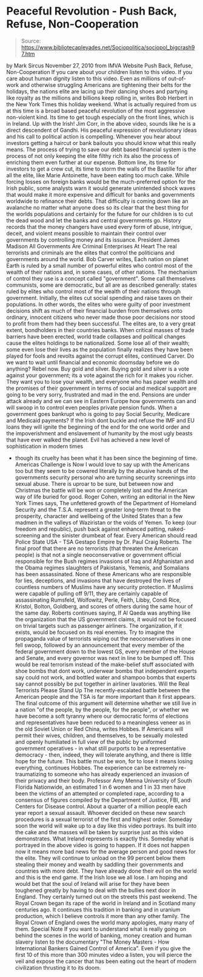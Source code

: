 # Peaceful Revolution - Push Back, Refuse, Non-Cooperation

> Source: https://www.bibliotecapleyades.net/Sociopolitica/sociopol_bigcrash97.htm

by Mark Sircus
November 27, 2010
from
IMVA Website
Push Back, Refuse,
Non-Cooperation
If you care about your children listen to this
video.
If you care about human dignity listen to this video.
Even as millions of out-of-work and
otherwise struggling Americans are tightening their belts for the
holidays, the nations elite are lacing up their dancing shoes and
partying like royalty as the millions and billions keep rolling in,
writes Bob Herbert in the
New York Times this holiday weekend.
What is actually required from us at this time
is a broad based peaceful revolution of the most aggressive non-violent
kind.
Its time to get tough especially on the front lines, which is in
Ireland. Up with the Irish!
Jim Corr, in the above video, sounds like he is
a direct descendent of Gandhi. His peaceful expression of revolutionary
ideas and his call to political action is compelling.
Whenever you hear about investors getting a haircut or bank bailouts you
should know what this really means. The process of trying to save our debt
based financial system is the process of not only keeping the elite filthy
rich its also the process of enriching them even further at our expense.
Bottom line, its time for investors to get a crew cut, its time to storm
the walls of the Bastille for after all the elite, like Marie Antoinette,
have been eating too much cake.
While forcing losses on foreign banks would be the much-preferred option for
the Irish public, some analysts warn it would generate unintended shock
waves that would make it more expensive and difficult for banks and
governments worldwide to refinance their debts.
That difficulty is coming
down like an avalanche no matter what anyone does so its clear that the
best thing for the worlds populations and certainly for the future for our
children is to cut the dead wood and let the banks and central governments
go.
History records that the money changers have used every form
of abuse, intrigue, deceit, and violent means possible to maintain
their control over governments by controlling money and its issuance.
President James Madison
All Governments Are Criminal Enterprises At Heart
The real terrorists and criminals are the elites that control the
politicians and governments around the world.
Bob Carver
writes,
Each
nation on planet Earth is ruled by a small number of powerful elites who
control most of the wealth of their nations and, in some cases, of other
nations. The mechanism of control they use is a concept called "government".
Some call themselves communists, some are democratic, but all are as
described generally: states ruled by elites who control most of the wealth
of their nations through government.
Initially, the elites cut social spending and raise taxes on their
populations. In other words, the elites who were guilty of poor investment
decisions shift as much of their financial burden from themselves onto
ordinary, innocent citizens who never made those poor decisions nor stood to
profit from them had they been successful.
The elites are, to a very great
extent, bondholders in their countries banks. When critical masses of trade
barriers have been erected, world trade collapses and political changes
cause the elites holdings to be nationalized.
Some lose all of their
wealth; some even lose their lives as the population finally realizes they
have been played for fools and revolts against the corrupt elites,
continued Carver.
Do we want to wait until financial and economic doomsday before we do
anything?
Rebel now. Buy gold and silver. Buying gold and silver is a vote
against your government; its a vote against the rich for it makes you
richer. They want you to lose your wealth, and everyone who has paper wealth
and the promises of their government in terms of social and medical support
are going to be very sorry, frustrated and mad in the end.
Pensions are under attack already and we can
see in Eastern Europe how
governments can and will swoop in to control even peoples private pension
funds. When a government goes bankrupt who is going to pay Social Security,
Medicare and Medicaid payments?
If the Irish dont buckle and refuse the IMF and EU loans they will ignite
the beginning of the end for the
one world order and the impoverishment and
enslavement of humanity by the most ugly beasts that have ever walked the
planet.
Evil has achieved a new level of sophistication in modern times
- though its cruelty has been what it has been since the beginning of time.
Americas Challenge is Now
I would love to say up with the Americans too but they seem to be cowered
literally by the abusive hands of the governments security personal who are
turning security screenings into sexual abuse.
There is uproar to be sure,
but between now and Christmas the battle will be won or completely lost and
the American way of life buried for good.
Roger Cohen, writing an editorial in the
New York Times says,
The
unfettered growth of the Department of Homeland Security and the T.S.A.
represent a greater long-term threat to the prosperity, character and
wellbeing of the United States than a few madmen in the valleys of
Waziristan or the voids of Yemen. To keep (our freedom and republic), push
back against enhanced patting, naked-screening and the sinister drumbeat of
fear.
Every American should read
Police State USA - TSA Gestapo Empire by Dr. Paul
Craig Roberts.
The final proof that there are no terrorists (that threaten
the American people) is that not a single neoconservative or government
official responsible for the Bush regimes invasions of Iraq and Afghanistan
and the
Obama regimes slaughters of Pakistanis, Yemenis, and Somalians has
been assassinated.
None of these Americans who are responsible for lies,
deceptions, and invasions that have destroyed the lives of countless numbers
of Muslims have any security protection.
If Muslims were capable of pulling
off 9/11, they are certainly capable of assassinating Rumsfeld, Wolfowitz,
Perle, Feith, Libby, Condi Rice, Kristol, Bolton, Goldberg, and scores of
others during the same hour of the same day.
Roberts continues saying,
If Al Qaeda was anything like the organization
that the US government claims, it would not be focused on trivial targets
such as passenger airliners. The organization, if it exists, would be
focused on its real enemies.
Try to imagine the propaganda value of
terrorists wiping out the neoconservatives in one fell swoop, followed by an
announcement that every member of the federal government down to the lowest
GS, every member of the House and Senate, and every governor was next in
line to be bumped off.
This would be real terrorism instead of the
make-belief stuff associated with shoe bombs that dont work, underwear
bombs that independent experts say could not work, and bottled water and
shampoo bombs that experts say cannot possibly be put together in airliner
lavatories.
Will the Real Terrorists Please Stand Up
The recently-escalated battle between the American people and the TSA is
far more important than it first appears.
The final outcome of this argument
will determine whether we still live in a nation "of the people, by the
people, for the people", or whether we have become a soft tyranny where our
democratic forms of elections and representatives have been reduced to a
meaningless veneer as in the old Soviet Union or Red China,
writes Hobbes.
If Americans will permit their wives, children, and themselves, to be
sexually molested and openly humiliated in full view of the public by
uniformed government operatives - in what still purports to be a
representative democracy - then, indeed, they will tolerate anything, and
there is little hope for the future.
This battle must be won, for to lose it
means losing everything, continues Hobbes.
The experience can be extremely re-traumatizing
to someone who has already experienced an
invasion of their privacy and their body.
Professor Amy Menna
University of South Florida
Nationwide, an estimated 1 in 6 women and 1 in 33 men have been the victims
of an attempted or completed rape, according to a consensus of figures
compiled by the Department of Justice, FBI, and Centers for Disease control.
About a quarter of a million people each year report a sexual assault.
Whoever decided on these new search procedures is a sexual terrorist of the
first and highest order.
Someday soon the world will wake up to a day like this video portrays.
Its
built into the cake and the masses will be taken by surprise just as this
video demonstrates.
What Ireland represents is exactly this.
Someday what is portrayed in the
above video is going to happen. If it does not happen now it means more bad
news for the average person and good news for the elite. They will continue
to unload on the 99 percent below them stealing their money and wealth by
saddling their governments and countries with more debt. They have already
done their evil on the world and this is the end game.
If the Irish lose we
all lose.
I am hoping and would bet that the soul of Ireland will arise for they have
been toughened greatly by having to deal with the bullies next door in
England.
They certainly turned out on the streets this past weekend. The
Royal Crown began its rape of the world in Ireland and in Scotland many
centuries ago. It continues this tradition in banking and in uranium
production, which I believe controls it
more than any other family.
The
Royal Crown of England owes the world many apologies, many many of them.
Special Note
If you want to understand what is really going on behind the scenes in the
world of banking, money creation and human slavery listen to the documentary
"The
Money Masters - How International Bankers Gained Control of America".
Even if you give the first 10 of this more than
300 minutes video a listen,
you will pierce the veil and expose the cancer that has been eating out the
heart of modern civilization thrusting it to its doom.
